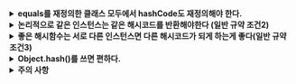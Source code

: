 <details>
<summary><b>equals를 재정의한 클래스 모두에서 hashCode도 재정의해야 한다.</b></summary> 
  equals를 재정의한 클래스 모두에서 hashcode도 재정의해야 한다. 그렇지 않으면 hashCode 일반 규약을 어기게 되어 해당 클래스의 인스턴스를 컬렉션의 원소로 사용할 때 문제를 일으킨다. 
<br>
<br>
  
  [The general contranct of hashCode](https://docs.oracle.com/en/java/javase/17/docs/api/java.base/java/lang/Object.html#hashCode())

- **condition1** <br>
  equals **비교에 사용되는 정보가 변경되지 않았다면**, 애플리케이션이 실행되는 동안 그 객체의 hashCode 메서드의 반환값은 **멱등성**을 보장해야한다. (단, 애플리케이션을 다시 수행한다면 값이 달라져도 상관없음)
- **condition2** <br>
  equals(Object)가 두 객체를 **같다고** 판단했다면, 두 객체의 hashCode는 똑같은 값을 반환해야한다. (논리적으로 같은 인스턴스는 같은 해시코드를 반환해야한다)
- **condition3** <br>
  equals(Object)가 두 객체를 **다르다고** 판단했더라도, 두 객체의 hashCode가 서로 다른 값을 반환할 필요는 없다. 단, 다른 객체에 대해서는 다른 값을 반환해야 해시테이블의 성능이 좋아진다.
</details>

<details>
<summary><b>논리적으로 같은 인스턴스는 같은 해시코드를 반환해야한다 (일반 규약 조건2)</b></summary> 
<br>
  
```java
import java.util.HashMap;

class AmbiguousInteger {
    private final int value;

    AmbiguousInteger(int value) {
        this.value = value;
    }
}

class Main {
    public static void main(String[] args) {
        HashMap<AmbiguousInteger, Integer> map = new HashMap<>();
        map.put(new AmbiguousInteger(1), 1); // a
        System.out.println(map.get(new AmbiguousInteger(1))); // b
    }
}
  ``` 
b의 결과값은 예상과 다르게 null이다. 그 이유는 hashcode를 재정의 해주지 않으면  Object의 hashcode 함수를 사용할테니 물리적으로 다른 두 객체가 논리적으로 같은지 알 수 없다.
 <br>
 <br>
 <b> 해결 방법?</b>
 ```java
 public int hashCode() { return 9; }
 ```
 위와 같이 hashCode를 재정의하면 해결이 되긴 된다. 위에서 본 규약의 3가지 조건에도 모두 만족한다. 그런데 문제가 있다. 
 hashMap에 추가되는 모든 노드의 해시값이 같기 때문에, 버킷의 동일한 index에 linkedList와 같은 형태로 저장되기 때문에 성능이 떨어지게 된다. (선형시간)

</details>

<details>
<summary><b>좋은 해시함수는 서로 다른 인스턴스면 다른 해시코드가 되게 하는게 좋다(일반 규약 조건3)</b></summary> 
<br>
  
 -  **좋은 해시코드 만들기**
    - 좋은 해시 함수는 서로 다른 인스턴스에 다른 해시코드를 만든다. 
    - 이상적인 해시 함수는 주어진 (서로 다른) 인스턴스들을 32비트 정수 범위에 균일하게 분배해야 한다.
    - 다른 필드로부터 계산해 낼 수 있는 필드는 모두 무시해도 된다.
    
  ```java
    @Override
    public int hashCode() {
        int c = 31;
        int result = Short.hashCode(areaCode);
        result = c * result + Short.hashCode(prefix);
        result = c * result + Short.hashCode(lineNumber);
        return result;
    }
 ```
</details>

<details>
<summary><b>Object.hash()를 쓰면 편하다.</b></summary> 
<br>
  
```java
  @Override public int hashCode() {
    return Objects.hash(lineNum, prefix, areaCode);
  }
```
하지만 내부적으로 auto boxing이 일어나서 성능이 떨어진다.
</details>
<details>
<summary><b>주의 사항</b></summary> 
<br>
  
- 클래스가 불변이고 해시코드를 계산하는 비용이 크다면 매번 새로 계산하기 보다는 캐싱하는 방법을 쓰자.
- 성능을 높인답시고 해시코드를 계산할 때 핵심 필드를 생략해서는 안된다.
- hascode가 반환하는 값의 생성 규칙을 API 사용자에게 자세히 공표하지 말자. <br>
  그래야 클라이언트가 이 값에 의지하지 않게 되고 추후에 계산 방식을 바꿀 수도 있다.
</details>
